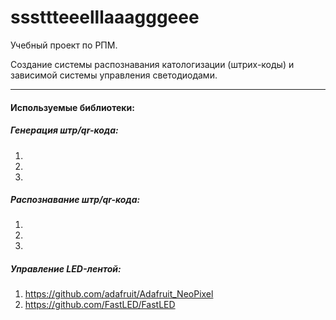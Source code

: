 # sssttteeelllaaagggeee

Учебный проект по РПМ.

Создание системы распознавания катологизации (штрих-коды) и зависимой системы управления светодиодами.
___

#### Используемые библиотеки:
##### Генерация штр/qr-кода:
1. 
2. 
3. 
##### Распознавание штр/qr-кода:
1. 
2. 
3. 
##### Управление LED-лентой:
1. https://github.com/adafruit/Adafruit_NeoPixel
2. https://github.com/FastLED/FastLED
